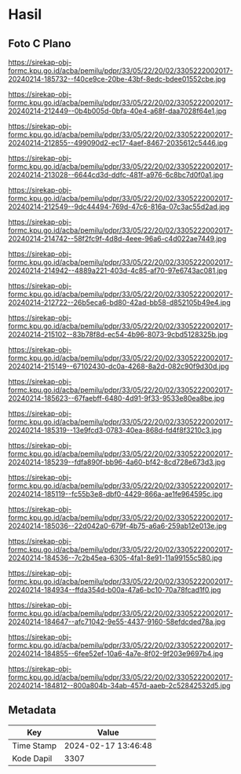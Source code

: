 # Hasil

## Foto C Plano

https://sirekap-obj-formc.kpu.go.id/acba/pemilu/pdpr/33/05/22/20/02/3305222002017-20240214-185732--f40ce9ce-20be-43bf-8edc-bdee01552cbe.jpg

https://sirekap-obj-formc.kpu.go.id/acba/pemilu/pdpr/33/05/22/20/02/3305222002017-20240214-212449--0b4b005d-0bfa-40e4-a68f-daa7028f64e1.jpg

https://sirekap-obj-formc.kpu.go.id/acba/pemilu/pdpr/33/05/22/20/02/3305222002017-20240214-212855--499090d2-ec17-4aef-8467-2035612c5446.jpg

https://sirekap-obj-formc.kpu.go.id/acba/pemilu/pdpr/33/05/22/20/02/3305222002017-20240214-213028--6644cd3d-ddfc-481f-a976-6c8bc7d0f0a1.jpg

https://sirekap-obj-formc.kpu.go.id/acba/pemilu/pdpr/33/05/22/20/02/3305222002017-20240214-212549--9dc44494-769d-47c6-816a-07c3ac55d2ad.jpg

https://sirekap-obj-formc.kpu.go.id/acba/pemilu/pdpr/33/05/22/20/02/3305222002017-20240214-214742--58f2fc9f-4d8d-4eee-96a6-c4d022ae7449.jpg

https://sirekap-obj-formc.kpu.go.id/acba/pemilu/pdpr/33/05/22/20/02/3305222002017-20240214-214942--4889a221-403d-4c85-af70-97e6743ac081.jpg

https://sirekap-obj-formc.kpu.go.id/acba/pemilu/pdpr/33/05/22/20/02/3305222002017-20240214-212722--26b5eca6-bd80-42ad-bb58-d852105b49e4.jpg

https://sirekap-obj-formc.kpu.go.id/acba/pemilu/pdpr/33/05/22/20/02/3305222002017-20240214-215102--83b78f8d-ec54-4b96-8073-9cbd5128325b.jpg

https://sirekap-obj-formc.kpu.go.id/acba/pemilu/pdpr/33/05/22/20/02/3305222002017-20240214-215149--67102430-dc0a-4268-8a2d-082c90f9d30d.jpg

https://sirekap-obj-formc.kpu.go.id/acba/pemilu/pdpr/33/05/22/20/02/3305222002017-20240214-185623--67faebff-6480-4d91-9f33-9533e80ea8be.jpg

https://sirekap-obj-formc.kpu.go.id/acba/pemilu/pdpr/33/05/22/20/02/3305222002017-20240214-185319--13e9fcd3-0783-40ea-868d-fd4f8f3210c3.jpg

https://sirekap-obj-formc.kpu.go.id/acba/pemilu/pdpr/33/05/22/20/02/3305222002017-20240214-185239--fdfa890f-bb96-4a60-bf42-8cd728e673d3.jpg

https://sirekap-obj-formc.kpu.go.id/acba/pemilu/pdpr/33/05/22/20/02/3305222002017-20240214-185119--fc55b3e8-dbf0-4429-866a-ae1fe964595c.jpg

https://sirekap-obj-formc.kpu.go.id/acba/pemilu/pdpr/33/05/22/20/02/3305222002017-20240214-185036--22d042a0-679f-4b75-a6a6-259ab12e013e.jpg

https://sirekap-obj-formc.kpu.go.id/acba/pemilu/pdpr/33/05/22/20/02/3305222002017-20240214-184536--7c2b45ea-6305-4fa1-8e91-11a99155c580.jpg

https://sirekap-obj-formc.kpu.go.id/acba/pemilu/pdpr/33/05/22/20/02/3305222002017-20240214-184934--ffda354d-b00a-47a6-bc10-70a78fcad1f0.jpg

https://sirekap-obj-formc.kpu.go.id/acba/pemilu/pdpr/33/05/22/20/02/3305222002017-20240214-184647--afc71042-9e55-4437-9160-58efdcded78a.jpg

https://sirekap-obj-formc.kpu.go.id/acba/pemilu/pdpr/33/05/22/20/02/3305222002017-20240214-184855--6fee52ef-10a6-4a7e-8f02-9f203e9697b4.jpg

https://sirekap-obj-formc.kpu.go.id/acba/pemilu/pdpr/33/05/22/20/02/3305222002017-20240214-184812--800a804b-34ab-457d-aaeb-2c52842532d5.jpg


## Metadata

| Key        | Value               |
| ---------- | ------------------- |
| Time Stamp | 2024-02-17 13:46:48 |
| Kode Dapil | 3307                |



